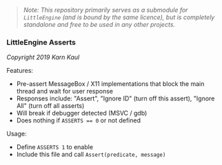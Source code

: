 >*Note: This repository primarily serves as a submodule for `LittleEngine` (and is bound by the same licence), but is completely standalone and free to be used in any other projects.*

### LittleEngine Asserts

*Copyright 2019 Karn Kaul*

Features:
  - Pre-assert MessageBox / X11 implementations that block the main thread and wait for user response
  - Responses include: "Assert", "Ignore ID" (turn off this assert), "Ignore All" (turn off all asserts)
  - Will break if debugger detected (MSVC / gdb)
  - Does nothing if `ASSERTS == 0` or not defined

Usage:
  - Define `ASSERTS 1` to enable
  - Include this file and call `Assert(predicate, message)`
